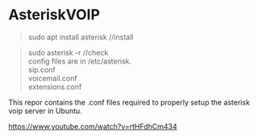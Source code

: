# AsteriskVOIP

>sudo apt install asterisk //install

>sudo asterisk -r //check </br>
config files are in /etc/asterisk. </br>
sip.conf  </br>
voicemail.conf  </br>
extensions.conf  </br>

This repor contains the .conf files required to properly setup the asterisk voip server in Ubuntu.


https://www.youtube.com/watch?v=rtHFdhCm434
